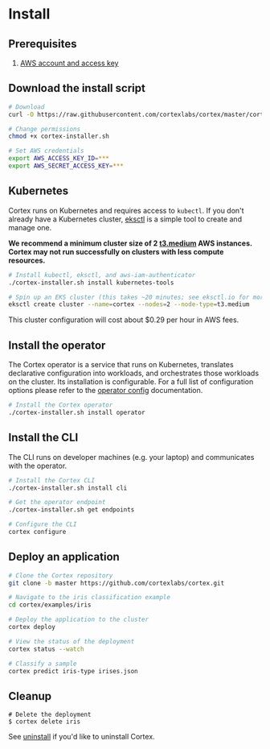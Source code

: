 # Install

## Prerequisites

1. [AWS account and access key](aws.md)

## Download the install script

<!-- CORTEX_VERSION_MINOR -->

```bash
# Download
curl -O https://raw.githubusercontent.com/cortexlabs/cortex/master/cortex-installer.sh

# Change permissions
chmod +x cortex-installer.sh

# Set AWS credentials
export AWS_ACCESS_KEY_ID=***
export AWS_SECRET_ACCESS_KEY=***
```

## Kubernetes

Cortex runs on Kubernetes and requires access to `kubectl`. If you don't already have a Kubernetes cluster, [eksctl](https://eksctl.io) is a simple tool to create and manage one.

**We recommend a minimum cluster size of 2 [t3.medium](https://aws.amazon.com/ec2/instance-types) AWS instances. Cortex may not run successfully on clusters with less compute resources.**

```bash
# Install kubectl, eksctl, and aws-iam-authenticator
./cortex-installer.sh install kubernetes-tools

# Spin up an EKS cluster (this takes ~20 minutes; see eksctl.io for more options)
eksctl create cluster --name=cortex --nodes=2 --node-type=t3.medium
```

This cluster configuration will cost about $0.29 per hour in AWS fees.

## Install the operator

The Cortex operator is a service that runs on Kubernetes, translates declarative configuration into workloads, and orchestrates those workloads on the cluster. Its installation is configurable. For a full list of configuration options please refer to the [operator config](config.md) documentation.

```bash
# Install the Cortex operator
./cortex-installer.sh install operator
```

## Install the CLI

The CLI runs on developer machines (e.g. your laptop) and communicates with the operator.

```bash
# Install the Cortex CLI
./cortex-installer.sh install cli

# Get the operator endpoint
./cortex-installer.sh get endpoints

# Configure the CLI
cortex configure
```

## Deploy an application

<!-- CORTEX_VERSION_MINOR -->

```bash
# Clone the Cortex repository
git clone -b master https://github.com/cortexlabs/cortex.git

# Navigate to the iris classification example
cd cortex/examples/iris

# Deploy the application to the cluster
cortex deploy

# View the status of the deployment
cortex status --watch

# Classify a sample
cortex predict iris-type irises.json
```

## Cleanup

```
# Delete the deployment
$ cortex delete iris
```

See [uninstall](uninstall.md) if you'd like to uninstall Cortex.
